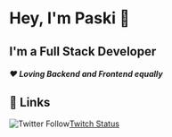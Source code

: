 
# Hey, I'm Paski 👋

## I'm a Full Stack Developer
##### ❤ Loving Backend and Frontend equally

## 🔗 Links

![Twitter Follow](https://img.shields.io/twitter/follow/DevPaski?color=blue&label=my%20twitter&logoColor=red&style=for-the-badge)[Twitch Status](https://img.shields.io/twitch/status/devpaski?color=6441a5&label=my%20twitch&style=for-the-badge)
